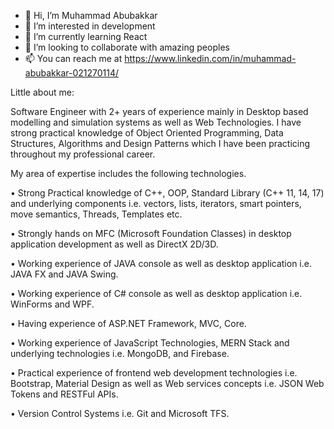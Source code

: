 - 👋 Hi, I’m Muhammad Abubakkar
- 👀 I’m interested in development
- 🌱 I’m currently learning React
- 💞️ I’m looking to collaborate with amazing peoples
- 📫 You can reach me at https://www.linkedin.com/in/muhammad-abubakkar-021270114/

Little about me:

Software Engineer with 2+ years of experience mainly in Desktop based modelling and simulation systems as well as Web Technologies. I have strong practical knowledge of Object Oriented Programming, Data Structures, Algorithms and Design Patterns which I have been practicing throughout my professional career.

My area of expertise includes the following technologies.

• Strong Practical knowledge of C++, OOP, Standard Library (C++ 11, 14, 17) and underlying components i.e. vectors, lists, iterators, smart pointers, move semantics, Threads, Templates etc.

• Strongly hands on MFC (Microsoft Foundation Classes) in desktop application development as well as DirectX 2D/3D.

• Working experience of JAVA console as well as desktop application i.e. JAVA FX and JAVA Swing.

• Working experience of C# console as well as desktop application i.e. WinForms and WPF.

• Having experience of ASP.NET Framework, MVC, Core. 

• Working experience of JavaScript Technologies, MERN Stack and underlying technologies i.e. MongoDB, and Firebase.

• Practical experience of frontend web development technologies i.e. Bootstrap, Material Design as well as Web services concepts i.e. JSON Web Tokens and RESTFul APIs.

• Version Control Systems i.e. Git and Microsoft TFS.

